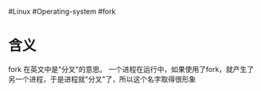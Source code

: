 #Linux #Operating-system #fork

# 含义
fork 在英文中是"分叉"的意思。
一个进程在运行中，如果使用了fork，就产生了另一个进程，于是进程就"分叉"了，所以这个名字取得很形象